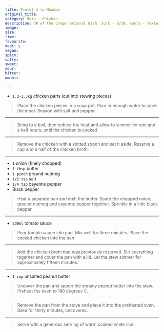 ```yaml
---
title: Poulet a la Moambe
original_title:
category: Main - Chicken
description: DR of the Congo national dish. Jock - 8/10, kayla - texture no good
image:
size:
time:
favourite:
meat: y
vegan:
spicy:
salty:
sweet:
sour:
bitter:
umami:

---
```


<!---
Here down is where you want steps/ingredients. An example of a step is:
---

* `1/4 cup` Soy Sauce
* `1/4 cup` Mirin
* `1/4 cup` Sake
* `1 tsp` Sugar

>In a small saucepan, combine all the ingredients for the marinade

---
Note the triple dashes, paragraph spaces, back dashes and other formatting.
-->

* `1.3-1.5kg` chicken parts (cut into stewing pieces)

>Place the chicken pieces in a soup pot. Pour in enough water to cover the meat. Season with salt and pepper.

---

>Bring to a boil, then reduce the heat and allow to simmer for one and a half hours, until the chicken is cooked.

---

>Remove the chicken with a slotted spoon and set it aside. Reserve a cup and a half of the chicken broth.

---

* `1` onion (finely chopped)
* `1 tbsp` butter
* `1 pinch` ground nutmeg
* `1/2 tsp` salt
* `1/4 tsp` cayenne pepper
* Black pepper

>Heat a separate pan and melt the butter. Sauté the chopped onion, ground nutmeg and cayenne pepper together. Sprinkle in a little black pepper.

---

* `230ml` tomato sauce

>Pour tomato sauce into pan. Mix well for three minutes. Place the cooked chicken into the pan

---

>Add the chicken broth that was previously reserved. Stir everything together and cover the pan with a lid. Let the stew simmer for approximately fifteen minutes.

---

* `1 cup` unsalted peanut butter

>Uncover the pan and spoon the creamy peanut butter into the stew. Preheat the oven to 180 degrees C.

---

>Remove the pan from the stove and place it into the preheated oven.
Bake for thirty minutes, uncovered.

---

>Serve with a generous serving of warm cooked white rice.